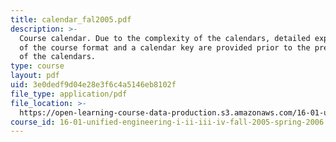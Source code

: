 ```yaml
---
title: calendar_fal2005.pdf
description: >-
  Course calendar. Due to the complexity of the calendars, detailed explanations
  of the course format and a calendar key are provided prior to the presentation
  of the calendars.
type: course
layout: pdf
uid: 3e0dedf9d04e28e3f6c4a5146eb8102f
file_type: application/pdf
file_location: >-
  https://open-learning-course-data-production.s3.amazonaws.com/16-01-unified-engineering-i-ii-iii-iv-fall-2005-spring-2006/3e0dedf9d04e28e3f6c4a5146eb8102f_calendar_fal2005.pdf
course_id: 16-01-unified-engineering-i-ii-iii-iv-fall-2005-spring-2006
---
```

